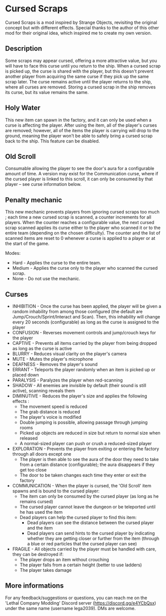 # Cursed Scraps
Cursed Scraps is a mod inspired by Strange Objects, revisiting the original concept but with different effects.
Special thanks to the author of this other mod for their original idea, which inspired me to create my own version.

## Description
Some scraps may appear cursed, offering a more attractive value, but you will have to face this curse until you return to the ship.
When a cursed scrap is picked up, the curse is shared with the player, but this doesn't prevent another player from acquiring the same curse if they pick up the same scrap later.
The curse remains active until the player returns to the ship, where all curses are removed.
Storing a cursed scrap in the ship removes its curse, but its value remains the same.

## Holy Water
This new item can spawn in the factory, and it can only be used when a curse is affecting the player.
After using the item, all of the player's curses are removed; however, all of the items the player is carrying will drop to the ground, meaning the player won't be able to safely bring a cursed scrap back to the ship.
This feature can be disabled.

## Old Scroll
Consumable allowing the player to see the door's aura for a configurable amount of time.
A version may exist for the Communication curse, where if the cursed player is linked to this scroll, it can only be consumed by that player – see curse information below.

## Penalty mechanic
This new mechanic prevents players from ignoring cursed scraps too much ; each time a new cursed scrap is scanned, a counter increments for all players.
When the counter reaches a configurable value, the next cursed scrap scanned applies its curse either to the player who scanned it or to the entire team (depending on the chosen difficulty).
The counter and the list of scanned items are reset to 0 whenever a curse is applied to a player or at the start of the game.

Modes:
- Hard - Applies the curse to the entire team.
- Medium - Applies the curse only to the player who scanned the cursed scrap.
- None - Do not use the mechanic.

## Curses
- INHIBITION - Once the curse has been applied, the player will be given a random inhability from among those configured (the default are Jump/Crouch/Sprint/Interact and Scan). Then, this inhability will change every 20 seconds (configurable) as long as the curse is assigned to the player
- CONFUSION - Reverses movement controls and jump/crouch keys for the player
- CAPTIVE - Prevents all items carried by the player from being dropped as long as the curse is active
- BLURRY - Reduces visual clarity on the player's camera
- MUTE - Mutes the player's microphone
- DEAFNESS - Removes the player's sound
- ERRANT - Teleports the player randomly when an item is picked up or placed down
- PARALYSIS - Paralyzes the player when red-scanning
- SHADOW - All enemies are invisible by default (their sound is still active), scanning reveals them
- DIMINUTIVE - Reduces the player's size and applies the following effects :
	- The movement speed is reduced
	- The grab distance is reduced
	- The player's voice is modified
	- Double jumping is possible, allowing passage through jumping rooms
	- Picked up objects are reduced in size but return to normal size when released
	- A normal-sized player can push or crush a reduced-sized player
- EXPLORATION - Prevents the player from exiting or entering the factory through all doors except one
	- The player is then able to see the aura of the door they need to take from a certain distance (configurable); the aura disappears if they get too close
	- The door to be taken changes each time they enter or exit the factory
- COMMUNICATION - When the player is cursed, the 'Old Scroll' item spawns and is bound to the cursed player:
	- The item can only be consumed by the cursed player (as long as he remains cursed)
	- The cursed player cannot leave the dungeon or be teleported until he has used the item
	- Dead players can help the cursed player to find this item:
		- Dead players can see the distance between the cursed player and the item
		- Dead players can send hints to the cursed player by indicating whether they are getting closer or further from the item (through a blue or red particles that the cursed player can see)
- FRAGILE - All objects carried by the player must be handled with care, they can be destroyed if:
	- The player drops an item without crouching
	- The player falls from a certain height (better to use ladders)
	- The player takes damage

## More informations
For any feedback/suggestions or questions, you can reach me on the 'Lethal Company Modding' Discord server (https://discord.gg/e4YCbQsx) under the same name (username lega2039). DMs are welcome.